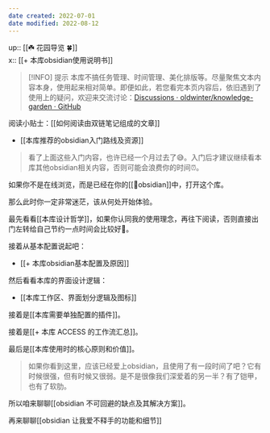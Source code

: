 ```yaml
---
date created: 2022-07-01
date modified: 2022-08-12
---
```


up:: [[☘️ 花园导览 🍀]]  
x:: [[+ 本库obsidian使用说明书]]

> [!INFO] 提示
> 本库不搞任务管理、时间管理、美化排版等。尽量聚焦文本内容本身，使用起来相对简单。即便如此，若您看完本页内容后，依旧遇到了使用上的疑问，欢迎来交流讨论：[Discussions · oldwinter/knowledge-garden · GitHub](https://github.com/oldwinter/knowledge-garden/discussions)

阅读小贴士：[[如何阅读由双链笔记组成的文章]]

- [[本库推荐的obsidian入门路线及资源]]

>看了上面这些入门内容，也许已经一个月过去了😅。入门后才建议继续看本库其他obsidian相关内容，否则可能会浪费你的时间⏰。

如果你不是在线浏览，而是已经在你的[[🤖obsidian]]中，打开这个库。

那么此时你一定非常迷茫，该从何处开始体验。

最先看看[[本库设计哲学]]，如果你认同我的使用理念，再往下阅读，否则直接出门左转给自己节约一点时间会比较好🤣。

接着从基本配置说起吧：

- [[+ 本库obsidian基本配置及原因]]

然后看看本库的界面设计逻辑：

- [[本库工作区、界面划分逻辑及图标]]

接着是[[本库需要单独配置的插件]]。

接着是[[+ 本库 ACCESS 的工作流汇总]]。

最后是[[本库使用时的核心原则和价值]]。

>如果你看到这里，应该已经爱上obsidian，且使用了有一段时间了吧？它有时候很强，但有时候又很弱。是不是很像我们深爱着的另一半？有了铠甲，也有了软肋。

所以咱来聊聊[[obsidian 不可回避的缺点及其解决方案]]。

再来聊聊[[obsidian 让我爱不释手的功能和细节]]

